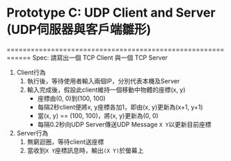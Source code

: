 # Prototype C: UDP Client and Server (UDP伺服器與客戶端雛形)
============================================================
Spec: 請寫出一個 TCP Client 與一個 TCP Server
1. Client行為
	1. 執行後，等待使用者輸入兩個IP，分別代表本機及Server
	2. 輸入完成後，假設此client維持一個移動中物體的座標(x, y)
		* 座標由(0, 0)到(100, 100)
		* 每隔2秒client便將x, y座標各加1，即由(x, y)更新為(x+1, y+1)
		* 當(x, y) == (100, 100)，將(x, y)更新為(0, 0)
		* 每隔0.2秒向UDP Server傳送UDP Message `X Y`以更新目前座標
2. Server行為
	1. 無窮迴圈，等待client送座標
	2. 當收到`X Y`座標訊息時，輸出`(X Y)`於螢幕上